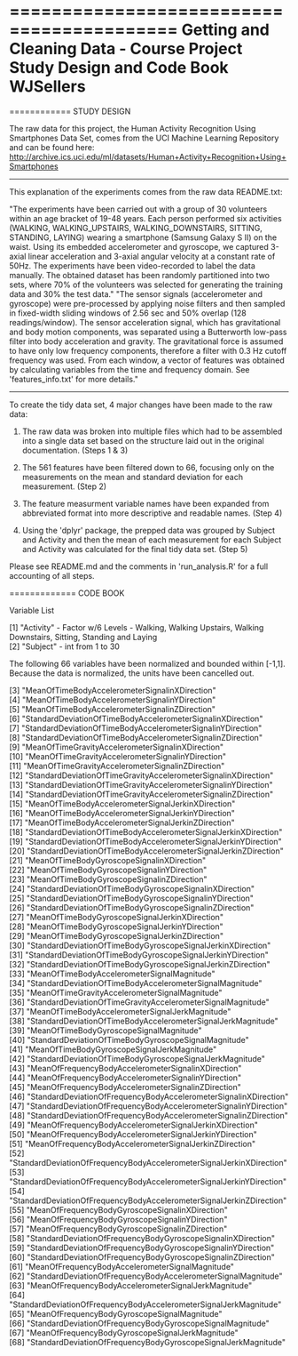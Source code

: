 ==========================================
Getting and Cleaning Data - Course Project
Study Design and Code Book
WJSellers
==========================================

============
STUDY DESIGN

The raw data for this project, the Human Activity Recognition Using Smartphones Data Set, comes from the UCI Machine Learning Repository and can be found here:
http://archive.ics.uci.edu/ml/datasets/Human+Activity+Recognition+Using+Smartphones

------------
This explanation of the experiments comes from the raw data README.txt:

"The experiments have been carried out with a group of 30 volunteers within an age bracket of 19-48 years. Each person performed six activities (WALKING, WALKING_UPSTAIRS, WALKING_DOWNSTAIRS, SITTING, STANDING, LAYING) wearing a smartphone (Samsung Galaxy S II) on the waist. Using its embedded accelerometer and gyroscope, we captured 3-axial linear acceleration and 3-axial angular velocity at a constant rate of 50Hz. The experiments have been video-recorded to label the data manually. The obtained dataset has been randomly partitioned into two sets, where 70% of the volunteers was selected for generating the training data and 30% the test data."
"The sensor signals (accelerometer and gyroscope) were pre-processed by applying noise filters and then sampled in fixed-width sliding windows of 2.56 sec and 50% overlap (128 readings/window). The sensor acceleration signal, which has gravitational and body motion components, was separated using a Butterworth low-pass filter into body acceleration and gravity. The gravitational force is assumed to have only low frequency components, therefore a filter with 0.3 Hz cutoff frequency was used. From each window, a vector of features was obtained by calculating variables from the time and frequency domain. See 'features_info.txt' for more details."

------------

To create the tidy data set, 4 major changes have been made to the raw data:

1. The raw data was broken into multiple files which had to be assembled into a single data set based on the structure laid out in the original documentation. (Steps 1 & 3)

2. The 561 features have been filtered down to 66, focusing only on the measurements on the mean and standard deviation for each measurement. (Step 2)

3. The feature measurment variable names have been expanded from abbreviated format into more descriptive and readable names. (Step 4)

4. Using the 'dplyr' package, the prepped data was grouped by Subject and Activity and then the mean of each measurement for each Subject and Activity was calculated for the final tidy data set. (Step 5)

Please see README.md and the comments in 'run_analysis.R' for a full accounting of all steps.

=============
CODE BOOK

Variable List 

 [1] "Activity" - Factor w/6 Levels - Walking, Walking Upstairs, Walking Downstairs, Sitting, Standing and Laying                                                           
 [2] "Subject"  - int from 1 to 30
 
 The following 66 variables have been normalized and bounded within [-1,1].
 Because the data is normalized, the units have been cancelled out.
 
 [3] "MeanOfTimeBodyAccelerometerSignalinXDirection"                      
 [4] "MeanOfTimeBodyAccelerometerSignalinYDirection"                      
 [5] "MeanOfTimeBodyAccelerometerSignalinZDirection"                      
 [6] "StandardDeviationOfTimeBodyAccelerometerSignalinXDirection"         
 [7] "StandardDeviationOfTimeBodyAccelerometerSignalinYDirection"         
 [8] "StandardDeviationOfTimeBodyAccelerometerSignalinZDirection"         
 [9] "MeanOfTimeGravityAccelerometerSignalinXDirection"                   
[10] "MeanOfTimeGravityAccelerometerSignalinYDirection"                   
[11] "MeanOfTimeGravityAccelerometerSignalinZDirection"                   
[12] "StandardDeviationOfTimeGravityAccelerometerSignalinXDirection"      
[13] "StandardDeviationOfTimeGravityAccelerometerSignalinYDirection"      
[14] "StandardDeviationOfTimeGravityAccelerometerSignalinZDirection"      
[15] "MeanOfTimeBodyAccelerometerSignalJerkinXDirection"                  
[16] "MeanOfTimeBodyAccelerometerSignalJerkinYDirection"                  
[17] "MeanOfTimeBodyAccelerometerSignalJerkinZDirection"                  
[18] "StandardDeviationOfTimeBodyAccelerometerSignalJerkinXDirection"     
[19] "StandardDeviationOfTimeBodyAccelerometerSignalJerkinYDirection"     
[20] "StandardDeviationOfTimeBodyAccelerometerSignalJerkinZDirection"     
[21] "MeanOfTimeBodyGyroscopeSignalinXDirection"                          
[22] "MeanOfTimeBodyGyroscopeSignalinYDirection"                          
[23] "MeanOfTimeBodyGyroscopeSignalinZDirection"                          
[24] "StandardDeviationOfTimeBodyGyroscopeSignalinXDirection"             
[25] "StandardDeviationOfTimeBodyGyroscopeSignalinYDirection"             
[26] "StandardDeviationOfTimeBodyGyroscopeSignalinZDirection"             
[27] "MeanOfTimeBodyGyroscopeSignalJerkinXDirection"                      
[28] "MeanOfTimeBodyGyroscopeSignalJerkinYDirection"                      
[29] "MeanOfTimeBodyGyroscopeSignalJerkinZDirection"                      
[30] "StandardDeviationOfTimeBodyGyroscopeSignalJerkinXDirection"         
[31] "StandardDeviationOfTimeBodyGyroscopeSignalJerkinYDirection"         
[32] "StandardDeviationOfTimeBodyGyroscopeSignalJerkinZDirection"         
[33] "MeanOfTimeBodyAccelerometerSignalMagnitude"                         
[34] "StandardDeviationOfTimeBodyAccelerometerSignalMagnitude"            
[35] "MeanOfTimeGravityAccelerometerSignalMagnitude"                      
[36] "StandardDeviationOfTimeGravityAccelerometerSignalMagnitude"         
[37] "MeanOfTimeBodyAccelerometerSignalJerkMagnitude"                     
[38] "StandardDeviationOfTimeBodyAccelerometerSignalJerkMagnitude"        
[39] "MeanOfTimeBodyGyroscopeSignalMagnitude"                             
[40] "StandardDeviationOfTimeBodyGyroscopeSignalMagnitude"                
[41] "MeanOfTimeBodyGyroscopeSignalJerkMagnitude"                         
[42] "StandardDeviationOfTimeBodyGyroscopeSignalJerkMagnitude"            
[43] "MeanOfFrequencyBodyAccelerometerSignalinXDirection"                 
[44] "MeanOfFrequencyBodyAccelerometerSignalinYDirection"                 
[45] "MeanOfFrequencyBodyAccelerometerSignalinZDirection"                 
[46] "StandardDeviationOfFrequencyBodyAccelerometerSignalinXDirection"    
[47] "StandardDeviationOfFrequencyBodyAccelerometerSignalinYDirection"    
[48] "StandardDeviationOfFrequencyBodyAccelerometerSignalinZDirection"    
[49] "MeanOfFrequencyBodyAccelerometerSignalJerkinXDirection"             
[50] "MeanOfFrequencyBodyAccelerometerSignalJerkinYDirection"             
[51] "MeanOfFrequencyBodyAccelerometerSignalJerkinZDirection"             
[52] "StandardDeviationOfFrequencyBodyAccelerometerSignalJerkinXDirection"
[53] "StandardDeviationOfFrequencyBodyAccelerometerSignalJerkinYDirection"
[54] "StandardDeviationOfFrequencyBodyAccelerometerSignalJerkinZDirection"
[55] "MeanOfFrequencyBodyGyroscopeSignalinXDirection"                     
[56] "MeanOfFrequencyBodyGyroscopeSignalinYDirection"                     
[57] "MeanOfFrequencyBodyGyroscopeSignalinZDirection"                     
[58] "StandardDeviationOfFrequencyBodyGyroscopeSignalinXDirection"        
[59] "StandardDeviationOfFrequencyBodyGyroscopeSignalinYDirection"        
[60] "StandardDeviationOfFrequencyBodyGyroscopeSignalinZDirection"        
[61] "MeanOfFrequencyBodyAccelerometerSignalMagnitude"                    
[62] "StandardDeviationOfFrequencyBodyAccelerometerSignalMagnitude"       
[63] "MeanOfFrequencyBodyAccelerometerSignalJerkMagnitude"                
[64] "StandardDeviationOfFrequencyBodyAccelerometerSignalJerkMagnitude"   
[65] "MeanOfFrequencyBodyGyroscopeSignalMagnitude"                        
[66] "StandardDeviationOfFrequencyBodyGyroscopeSignalMagnitude"           
[67] "MeanOfFrequencyBodyGyroscopeSignalJerkMagnitude"                    
[68] "StandardDeviationOfFrequencyBodyGyroscopeSignalJerkMagnitude"  

